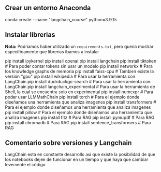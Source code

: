 ## Crear un entorno Anaconda

conda create --name "langchain_course" python=3.9.15

## Instalar librerias

**Nota:** Podriamos haber utilizado un `requirements.txt`, pero queria mostrar especificamente que librerias ibamos a instalar

pip install ipykernel
pip install openai
pip install langchain
pip install tiktoken                          # Para poder contar tokens sin usar un modelo
pip install networkx                          # Para los knowledge graphs de memoria
pip install faiss-cpu                         # Tambien existe la versión "gpu"
pip install wikipedia                         # Para usar la herramienta con LangChain
pip install duckduckgo-search                 # Para usar la herramienta con LangChain
pip install langchain_experimental            # Para usar la herramienta de Shell, la cual se encuentra solo en experimental
pip install numexpr                           # Para poder usar LLMMathChain
pip install torch                             # Para el ejemplo donde diseñamos una herramienta que analiza imagenes
pip install transformers                      # Para el ejemplo donde diseñamos una herramienta que analiza imagenes
pip install pillow                            # Para el ejemplo donde diseñamos una herramienta que analiza imagenes
pip install fitz                              # Para RAG
pip install pymupdf                           # Para RAG 
pip install chromadb                          # Para RAG
pip install sentence_transformers             # Para RAG


## Comentario sobre versiones y Langchain

LangChain está en constante desarrollo asi que existe la posibilidad de que los notebooks dejen de funcionar en un tiempo y que haya que cambiar levemente el código